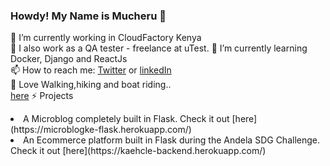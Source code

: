 ### Howdy! My Name is Mucheru 👋


🔭 I’m currently working in CloudFactory Kenya <br>
💬 I also work as a QA tester - freelance at uTest.
🌱 I’m currently learning Docker, Django and ReactJs <br>
📫 How to reach me: [Twitter](https://twitter.com/Mucheeru) or [linkedIn](https://www.linkedin.com/in/mucheruj/) <br>
👯 Love Walking,hiking and boat riding..<br> [here](https://microblogke-flask.herokuapp.com/)
⚡ Projects <br>
  <li>A Microblog completely built in Flask. Check it out [here](https://microblogke-flask.herokuapp.com/)</li>
  
  <li>An Ecommerce platform built in Flask during the Andela SDG Challenge. Check it out [here](https://kaehcle-backend.herokuapp.com/)</li>
<!--
**Muchezz/Muchezz** is a ✨ _special_ ✨ repository because its `README.md` (this file) appears on your GitHub profile.

Here are some ideas to get you started:

- 🔭 I’m currently working on #BuildforSDG Challenge, a project by Andela and Facebook
- 🌱 I’m currently learning Docker and Django
- 👯 I’m looking to collaborate on ...
- 🤔 I’m looking for help with ...
- 💬 Ask me about ...
- 📫 How to reach me: https://twitter.com/Mucheeru or https://www.linkedin.com/in/mucheruj/
- 😄 Pronouns: ...
- ⚡ Fun fact: ...
-->
